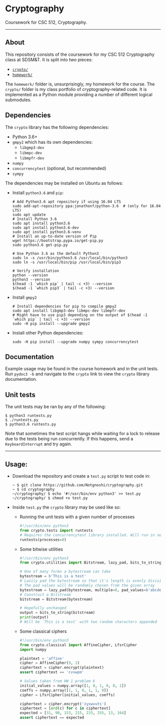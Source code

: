 # Cryptography

Coursework for CSC 512, Cryptography.

---

## About

This repository consists of the coursework for my CSC 512 Cryptography class at SDSM&T. It is split into two pieces:

* [`crypto/`](crypto)
* [`homework/`](homework)

The `homework/` folder is, unsurprisingly, my homework for the course. The `crypto/` folder is my class portfolio of cryptography-related code. It is implemented as a Python module providing a number of different logical submodules.

## Dependencies

The `crypto` library has the following dependencies:

* Python 3.6+
* `gmpy2` which has its own dependencies:
    - `libgmp3-dev`
    - `libmpc-dev`
    - `libmpfr-dev`
* `numpy`
* `concurrencytest` (optional, but recommended)
* `sympy`

The dependencies may be installed on Ubuntu as follows:

* Install `python3.6` and `pip`:
    ```shell
    # Add Python3.6 apt repository if using 16.04 LTS
    sudo add-apt-repository ppa:jonathonf/python-3.6  # (only for 16.04 LTS)
    sudo apt update
    # Install Python 3.6
    sudo apt install python3.6
    sudo apt install python3.6-dev
    sudo apt install python3.6-venv
    # Install an up-to-date version of Pip
    wget https://bootstrap.pypa.io/get-pip.py
    sudo python3.6 get-pip.py

    # Use Python 3.6 as the default Python3
    sudo ln -s /usr/bin/python3.6 /usr/local/bin/python3
    sudo ln -s /usr/local/bin/pip /usr/local/bin/pip3

    # Verify installation
    python --version
    python3 --version
    $(head -1 `which pip` | tail -c +3) --version
    $(head -1 `which pip3` | tail -c +3) --version
    ```
* Install `gmpy2`
    ```shell
    # Install dependencies for pip to compile gmpy2
    sudo apt install libgmp3-dev libmpc-dev libmpfr-dev
    # Might have to use pip3 depending on the output of $(head -1 `which pip` | tail -c +3) --version
    sudo -H pip install --upgrade gmpy2
    ```
* Install other Python dependencies:
    ```shell
    sudo -H pip install --upgrade numpy sympy concurrencytest
    ```

## Documentation

Example usage may be found in the course homework and in the unit tests. Run `pydoc3 -b` and navigate to the `crypto` link to view the `crypto` library documentation.

## Unit tests

The unit tests may be ran by any of the following:

```shell
$ python3 runtests.py
$ ./runtests.py
$ python3.6 runtests.py
```

Note that sometimes the test script hangs while waiting for a lock to release due to the tests being run concurrently. If this happens, send a `KeyboardInterrupt` and try again.

---

## Usage:

* Download the repository and create a `test.py` script to test code in:

    ```shell
    ~ $ git clone https://github.com/Notgnoshi/cryptography.git
    ~ $ cd cryptography
    ~/cryptography/ $ echo '#!/usr/bin/env python3' >> test.py
    ~/cryptography/ $ chmod +x test.py
    ```
* Inside `test.py` the `crypto` library may be used like so:

    * Running the unit tests with a given number of processes
        ```python
        #!/usr/bin/env python3
        from crypto.tests import runtests
        # Requires the concurrencytest library installed. Will run in serial otherwise
        runtests(processes=8)
        ```
    * Some bitwise utilities
        ```python
        #!/usr/bin/env python3
        from crypto.utilities import Bitstream, lazy_pad, bits_to_string

        # One of many forms a bytestream can take
        bytestream = b'This is a test'
        # Lazily pad the bytestream so that it's length is evenly divisible by 8
        # The pad values will be randomly chosen from the given array
        bytestream = lazy_pad(bytestream, multiple=8, pad_values=b'abcdefghijklmnopqrstuvwxyz')
        # Construct a Bitstream
        bitstream = Bitstream(bytestream)

        # Hopefully unchanged
        output = bits_to_string(bitstream)
        print(output)
        # Will be `This is a test` with two random characters appended
        ```
    * Some classical ciphers
        ```python
        #!/usr/bin/env python3
        from crypto.classical import AffineCipher, LfsrCipher
        import numpy

        plaintext = 'affine'
        cipher = AffineCipher(9, 2)
        ciphertext = cipher.encrypt(plaintext)
        assert ciphertext == 'cvvwpm'

        # Values taken from HW 1 problem 6
        initial_values = numpy.array([1, 0, 1, 0, 0, 1])
        coeffs = numpy.array([1, 1, 0, 1, 1, 0])
        cipher = LfsrCipher(initial_values, coeffs)

        ciphertext = cipher.encrypt('zyxwvuts')
        ciphertext = [ord(c) for c in ciphertext]
        expected = [31, 90, 153, 215, 233, 255, 13, 164]
        assert ciphertext == expected
        ```
